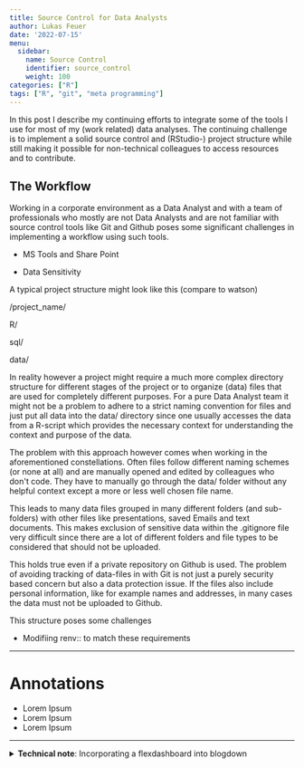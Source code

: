 ```yaml
---
title: Source Control for Data Analysts
author: Lukas Feuer
date: '2022-07-15'
menu:
  sidebar:
    name: Source Control
    identifier: source_control
    weight: 100
categories: ["R"]
tags: ["R", "git", "meta programming"]
---
```


In this post I describe my continuing efforts to integrate some of the tools I use for most of my (work related) data analyses. The continuing challenge is to implement a solid source control and (RStudio-) project structure while still making it possible for non-technical colleagues to access resources and to contribute.

## The Workflow

Working in a corporate environment as a Data Analyst and with a team of professionals who mostly are not Data Analysts and are not familiar with source control tools like Git and Github poses some significant challenges in implementing a workflow using such tools.

-   MS Tools and Share Point

-   Data Sensitivity

A typical project structure might look like this (compare to watson)

/project_name/

R/

sql/

data/

In reality however a project might require a much more complex directory structure for different stages of the project or to organize (data) files that are used for completely different purposes. For a pure Data Analyst team it might not be a problem to adhere to a strict naming convention for files and just put all data into the data/ directory since one usually accesses the data from a R-script which provides the necessary context for understanding the context and purpose of the data.

The problem with this approach however comes when working in the aforementioned constellations. Often files follow different naming schemes (or none at all) and are manually opened and edited by colleagues who don't code. They have to manually go through the data/ folder without any helpful context except a more or less well chosen file name.

This leads to many data files grouped in many different folders (and sub-folders) with other files like presentations, saved Emails and text documents. This makes exclusion of sensitive data within the .gitignore file very difficult since there are a lot of different folders and file types to be considered that should not be uploaded.

This holds true even if a private repository on Github is used. The problem of avoiding tracking of data-files in with Git is not just a purely security based concern but also a data protection issue. If the files also include personal information, like for example names and addresses, in many cases the data must not be uploaded to Github.

This structure poses some challenges

-   Modifiing renv:: to match these requirements

------------------------------------------------------------------------

# Annotations

<p>

<ul>

<li>Lorem Ipsum</li>

<li>Lorem Ipsum</li>

<li>Lorem Ipsum</li>

</ul>

</p>

------------------------------------------------------------------------

<details>

<summary><b>Technical note</b>: Incorporating a flexdashboard into blogdown</summary>

<p>Lorem Ipsum</p>

</details>
